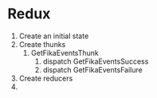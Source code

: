 # Redux

1. Create an initial state
2. Create thunks
   1. GetFikaEventsThunk
      1. dispatch GetFikaEventsSuccess
      2. dispatch GetFikaEventsFailure
3. Create reducers
5.
